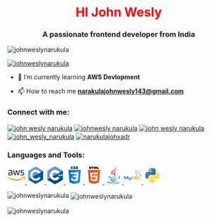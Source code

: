 <h1 align="center" style="color:red">HI John Wesly</h1>
<h3 align="center">A passionate frontend developer from India</h3>

<p align="left"> <img src="https://komarev.com/ghpvc/?username=johnweslynarukula&label=Profile%20views&color=0e75b6&style=flat" alt="johnweslynarukula" /> </p>

<p align="left"> <a href="https://github.com/ryo-ma/github-profile-trophy"><img src="https://github-profile-trophy.vercel.app/?username=johnweslynarukula" alt="johnweslynarukula" /></a> </p>

- 🌱 I’m currently learning **AWS Devlopment**

- 📫 How to reach me **narakulajohnwesly143@gmail.com**

<h3 align="left">Connect with me:</h3>
<p align="left">
<a href="https://linkedin.com/in/john wesly narukula" target="blank"><img align="center" src="https://raw.githubusercontent.com/rahuldkjain/github-profile-readme-generator/master/src/images/icons/Social/linked-in-alt.svg" alt="john wesly narukula" height="30" width="40" /></a>
<a href="https://www.codechef.com/users/johnwesly narukula" target="blank"><img align="center" src="https://cdn.jsdelivr.net/npm/simple-icons@3.1.0/icons/codechef.svg" alt="johnwesly narukula" height="30" width="40" /></a>
<a href="https://www.hackerrank.com/john wesly narukula" target="blank"><img align="center" src="https://raw.githubusercontent.com/rahuldkjain/github-profile-readme-generator/master/src/images/icons/Social/hackerrank.svg" alt="john wesly narukula" height="30" width="40" /></a>
<a href="https://www.leetcode.com/john_wesly_narukula" target="blank"><img align="center" src="https://raw.githubusercontent.com/rahuldkjain/github-profile-readme-generator/master/src/images/icons/Social/leet-code.svg" alt="john_wesly_narukula" height="30" width="40" /></a>
<a href="https://auth.geeksforgeeks.org/user/narukulajohxadr" target="blank"><img align="center" src="https://raw.githubusercontent.com/rahuldkjain/github-profile-readme-generator/master/src/images/icons/Social/geeks-for-geeks.svg" alt="narukulajohxadr" height="30" width="40" /></a>
</p>

<h3 align="left">Languages and Tools:</h3>
<p align="left"> <a href="https://aws.amazon.com" target="_blank" rel="noreferrer"> <img src="https://raw.githubusercontent.com/devicons/devicon/master/icons/amazonwebservices/amazonwebservices-original-wordmark.svg" alt="aws" width="40" height="40"/> </a> <a href="https://www.cprogramming.com/" target="_blank" rel="noreferrer"> <img src="https://raw.githubusercontent.com/devicons/devicon/master/icons/c/c-original.svg" alt="c" width="40" height="40"/> </a> <a href="https://www.w3schools.com/cpp/" target="_blank" rel="noreferrer"> <img src="https://raw.githubusercontent.com/devicons/devicon/master/icons/cplusplus/cplusplus-original.svg" alt="cplusplus" width="40" height="40"/> </a> <a href="https://www.w3schools.com/css/" target="_blank" rel="noreferrer"> <img src="https://raw.githubusercontent.com/devicons/devicon/master/icons/css3/css3-original-wordmark.svg" alt="css3" width="40" height="40"/> </a> <a href="https://www.w3.org/html/" target="_blank" rel="noreferrer"> <img src="https://raw.githubusercontent.com/devicons/devicon/master/icons/html5/html5-original-wordmark.svg" alt="html5" width="40" height="40"/> </a> <a href="https://www.java.com" target="_blank" rel="noreferrer"> <img src="https://raw.githubusercontent.com/devicons/devicon/master/icons/java/java-original.svg" alt="java" width="40" height="40"/> </a> <a href="https://www.mysql.com/" target="_blank" rel="noreferrer"> <img src="https://raw.githubusercontent.com/devicons/devicon/master/icons/mysql/mysql-original-wordmark.svg" alt="mysql" width="40" height="40"/> </a> <a href="https://www.python.org" target="_blank" rel="noreferrer"> <img src="https://raw.githubusercontent.com/devicons/devicon/master/icons/python/python-original.svg" alt="python" width="40" height="40"/> </a> </p>

<p><img align="left" src="https://github-readme-stats.vercel.app/api/top-langs?username=johnweslynarukula&show_icons=true&locale=en&layout=compact" alt="johnweslynarukula" /></p>

<p>&nbsp;<img align="center" src="https://github-readme-stats.vercel.app/api?username=johnweslynarukula&show_icons=true&locale=en" alt="johnweslynarukula" /></p>

<p><img align="center" src="https://github-readme-streak-stats.herokuapp.com/?user=johnweslynarukula&" alt="johnweslynarukula" /></p>

